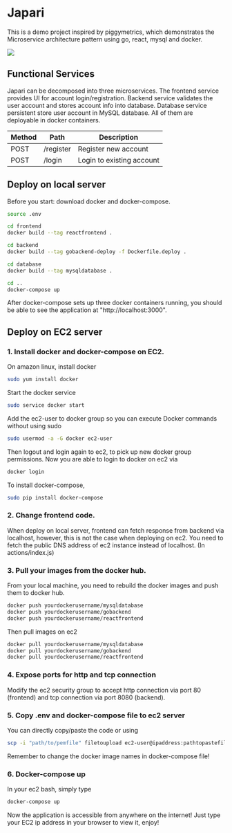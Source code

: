 # Japari

This is a demo project inspired by piggymetrics, which demonstrates the Microservice architecture pattern using go, react, mysql and docker. 

![](https://user-images.githubusercontent.com/12382740/86407124-6ab15b80-bc82-11ea-918e-ec209ca5de6e.gif)

## Functional Services

Japari can be decomposed into three microservices. The frontend service provides UI for account login/registration. Backend service validates the user account and stores account info into database. Database service persistent store user account in MySQL database. All of them are deployable in docker containers. 

Method	| Path	| Description	| 
------------- | ------------------------- | ------------- |
POST	| /register	| Register new account	
POST	| /login	| Login to existing account	


## Deploy on local server
Before you start: download docker and docker-compose. 


```bash
source .env

cd frontend
docker build --tag reactfrontend .

cd backend
docker build --tag gobackend-deploy -f Dockerfile.deploy .

cd database
docker build --tag mysqldatabase .

cd ..
docker-compose up
```

After docker-compose sets up three docker containers running, you should be able to see the application at "http://localhost:3000". 


## Deploy on EC2 server

### 1. Install docker and docker-compose on EC2. 
On amazon linux, install docker

```bash
sudo yum install docker
```

Start the docker service
```bash
sudo service docker start
```

Add the ec2-user to docker group so you can execute Docker commands without using sudo 
```bash
sudo usermod -a -G docker ec2-user
```

Then logout and login again to ec2, to pick up new docker group permissions. Now you 
are able to login to docker on ec2 via
```bash
docker login
```

 To install docker-compose,

```bash
sudo pip install docker-compose
```


### 2. Change frontend code. 
When deploy on local server, frontend can fetch response from backend via localhost, however, this is not the case when 
deploying on ec2. You need to fetch the public DNS address of ec2 instance instead of localhost. (In actions/index.js)

### 3. Pull your images from the docker hub. 
From your local machine, you need to rebuild the docker images and push them to docker hub. 

```bash
docker push yourdockerusername/mysqldatabase 
docker push yourdockerusername/gobackend
docker push yourdockerusername/reactfrontend
```

Then pull images on ec2
```bash
docker pull yourdockerusername/mysqldatabase 
docker pull yourdockerusername/gobackend
docker pull yourdockerusername/reactfrontend
```

### 4. Expose ports for http and tcp connection
Modify the ec2 security group to accept http connection via port 80 (frontend) and tcp connection via port 8080 (backend). 

### 5. Copy .env and docker-compose file to ec2 server
You can directly copy/paste the code or using 
```bash
scp -i "path/to/pemfile" filetoupload ec2-user@ipaddress:pathtopastefile 
```
Remember to change the docker image names in docker-compose file! 

### 6. Docker-compose up
In your ec2 bash, simply type
```bash
docker-compose up
```
Now the application is accessible from anywhere on the internet! Just type your EC2 ip address in your browser to view it, enjoy! 
